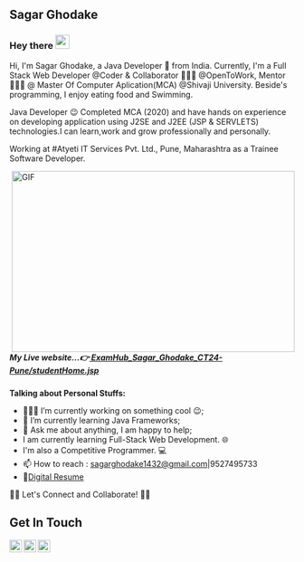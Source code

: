 ## Sagar Ghodake

### Hey there  <img src="https://media.giphy.com/media/hvRJCLFzcasrR4ia7z/giphy.gif" width="25px">

Hi, I'm Sagar Ghodake, a Java Developer 🚀 from India. Currently, I'm a Full Stack Web Developer @Coder & Collaborator 🙍🏽‍♂️ @OpenToWork, Mentor 👨🏽‍💼 @ Master Of Computer Aplication(MCA) @Shivaji University. Beside's programming, I enjoy eating food and Swimming.

Java Developer 😉 Completed MCA (2020) and have hands on experience on developing application using J2SE and J2EE (JSP & SERVLETS) technologies.I can learn,work and grow professionally and personally.

Working at #Atyeti IT Services Pvt. Ltd., Pune, Maharashtra as a Trainee Software Developer.

  <img align="right" alt="GIF" src="https://github.com/abhisheknaiidu/abhisheknaiidu/blob/master/code.gif?raw=true" width="500" height="320" />
  
<h5>My Live website...👉<b><a href="http://projectlist.codertechnologies.in/ExamHub_Sagar_Ghodake_CT24-Pune/studentHome.jsp">
		ExamHub_Sagar_Ghodake_CT24-Pune/studentHome.jsp </b></a></h5>
  
**Talking about Personal Stuffs:**

- 👨🏽‍💻 I’m currently working on something cool :wink:;
- 🌱 I’m currently learning Java Frameworks; 
- 💬 Ask me about anything, I am happy to help;
- I am currently learning Full-Stack Web Development. 🌐
- I'm also a Competitive Programmer. 💻
- 📫 How to reach   :   sagarghodake1432@gmail.com|9527495733 
- 📝[Digital Resume](https://sagarghodake.github.io/myportfolio/)


🤝🏻 Let's Connect and Collaborate! 🤝🏻
## Get In Touch
<a>
  <img align="left" alt="Sagar's LinkdeIN" width="22px" src="https://cdn.jsdelivr.net/npm/simple-icons@v3/icons/linkedin.svg" />
</a>

<a href="https://sagarghodake1432.blogspot.com/">
  <img align="left" alt="Sagar's BlogSpot" width="22px" src="https://cdn.jsdelivr.net/npm/simple-icons@3.12.0/icons/blogger.svg" />
</a>

<a href="https://www.youtube.com/channel/UCo01A6eFrnPI2u3LO06BdjA">
  <img align="left" alt="Sagar's YouTube" width="22px" src="https://cdn.jsdelivr.net/npm/simple-icons@3.12.0/icons/youtube.svg" />
</a>
